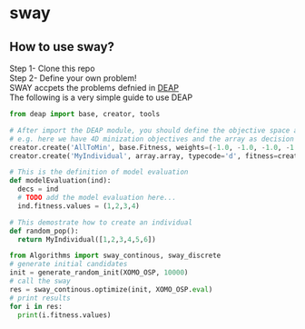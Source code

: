 # sway

## How to use sway?
Step 1- Clone this repo  
Step 2- Define your own problem!  
SWAY accpets the problems defnied in [DEAP](http://deap.readthedocs.io/en/master/index.html)  
The following is a very simple guide to use DEAP  
```python
from deap import base, creator, tools

# After import the DEAP module, you should define the objective space and decision space.
# e.g. here we have 4D minization objectives and the array as decision space
creator.create('AllToMin', base.Fitness, weights=(-1.0, -1.0, -1.0, -1.0))
creator.create('MyIndividual', array.array, typecode='d', fitness=creator.FitnessMin)

# This is the definition of model evaluation
def modelEvaluation(ind):
  decs = ind
  # TODO add the model evaluation here...
  ind.fitness.values = (1,2,3,4)

# This demostrate how to create an individual
def random_pop():
  return MyIndividual([1,2,3,4,5,6])
```


```python
from Algorithms import sway_continous, sway_discrete
# generate initial candidates
init = generate_random_init(XOMO_OSP, 10000)
# call the sway
res = sway_continous.optimize(init, XOMO_OSP.eval)
# print results
for i in res:
  print(i.fitness.values)
```
